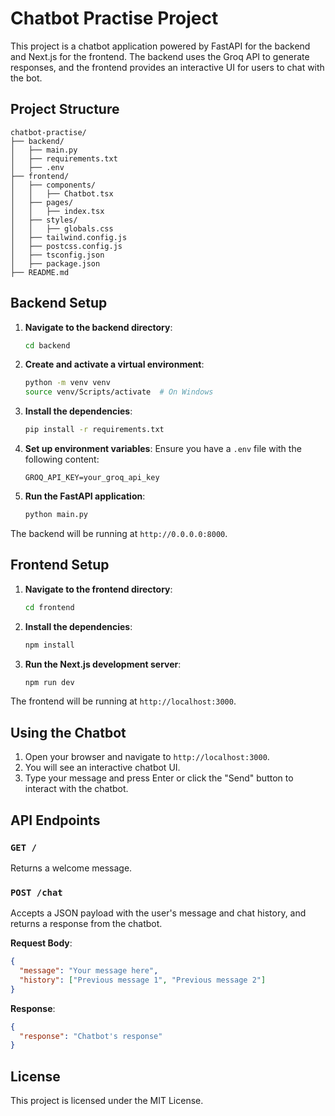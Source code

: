 # Chatbot Practise Project

This project is a chatbot application powered by FastAPI for the backend and Next.js for the frontend. The backend uses the Groq API to generate responses, and the frontend provides an interactive UI for users to chat with the bot.

## Project Structure

```
chatbot-practise/
├── backend/
│   ├── main.py
│   ├── requirements.txt
│   ├── .env
├── frontend/
│   ├── components/
│   │   ├── Chatbot.tsx
│   ├── pages/
│   │   ├── index.tsx
│   ├── styles/
│   │   ├── globals.css
│   ├── tailwind.config.js
│   ├── postcss.config.js
│   ├── tsconfig.json
│   ├── package.json
├── README.md
```

## Backend Setup

1. **Navigate to the backend directory**:
   ```sh
   cd backend
   ```

2. **Create and activate a virtual environment**:
   ```sh
   python -m venv venv
   source venv/Scripts/activate  # On Windows
   ```

3. **Install the dependencies**:
   ```sh
   pip install -r requirements.txt
   ```

4. **Set up environment variables**:
   Ensure you have a `.env` file with the following content:
   ```dotenv
   GROQ_API_KEY=your_groq_api_key
   ```

5. **Run the FastAPI application**:
   ```sh
   python main.py
   ```

The backend will be running at `http://0.0.0.0:8000`.

## Frontend Setup

1. **Navigate to the frontend directory**:
   ```sh
   cd frontend
   ```

2. **Install the dependencies**:
   ```sh
   npm install
   ```

3. **Run the Next.js development server**:
   ```sh
   npm run dev
   ```

The frontend will be running at `http://localhost:3000`.

## Using the Chatbot

1. Open your browser and navigate to `http://localhost:3000`.
2. You will see an interactive chatbot UI.
3. Type your message and press Enter or click the "Send" button to interact with the chatbot.

## API Endpoints

### `GET /`

Returns a welcome message.

### `POST /chat`

Accepts a JSON payload with the user's message and chat history, and returns a response from the chatbot.

**Request Body**:
```json
{
  "message": "Your message here",
  "history": ["Previous message 1", "Previous message 2"]
}
```

**Response**:
```json
{
  "response": "Chatbot's response"
}
```

## License

This project is licensed under the MIT License.
